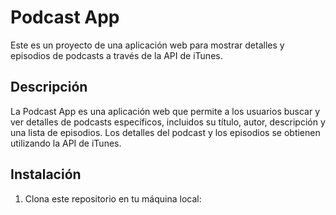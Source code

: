 # Podcast App

Este es un proyecto de una aplicación web para mostrar detalles y episodios de podcasts a través de la API de iTunes.

## Descripción

La Podcast App es una aplicación web que permite a los usuarios buscar y ver detalles de podcasts específicos, incluidos su título, autor, descripción y una lista de episodios. Los detalles del podcast y los episodios se obtienen utilizando la API de iTunes.

## Instalación

1. Clona este repositorio en tu máquina local:
